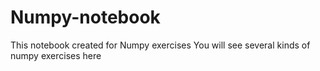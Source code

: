 # Numpy-notebook
This notebook created for Numpy exercises
You will see several kinds of numpy exercises here
